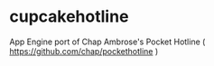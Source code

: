 cupcakehotline
==============

App Engine port of Chap Ambrose's Pocket Hotline ( https://github.com/chap/pockethotline )
